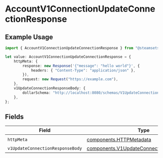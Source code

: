 # AccountV1ConnectionUpdateConnectionResponse

## Example Usage

```typescript
import { AccountV1ConnectionUpdateConnectionResponse } from "@steamsets/client-ts/models/operations";

let value: AccountV1ConnectionUpdateConnectionResponse = {
    httpMeta: {
        response: new Response('{"message": "hello world"}', {
            headers: { "Content-Type": "application/json" },
        }),
        request: new Request("https://example.com"),
    },
    v1UpdateConnectionResponseBody: {
        dollarSchema: "http://localhost:8080/schemas/V1UpdateConnectionResponseBody.json",
    },
};
```

## Fields

| Field                                                                                                  | Type                                                                                                   | Required                                                                                               | Description                                                                                            |
| ------------------------------------------------------------------------------------------------------ | ------------------------------------------------------------------------------------------------------ | ------------------------------------------------------------------------------------------------------ | ------------------------------------------------------------------------------------------------------ |
| `httpMeta`                                                                                             | [components.HTTPMetadata](../../models/components/httpmetadata.md)                                     | :heavy_check_mark:                                                                                     | N/A                                                                                                    |
| `v1UpdateConnectionResponseBody`                                                                       | [components.V1UpdateConnectionResponseBody](../../models/components/v1updateconnectionresponsebody.md) | :heavy_minus_sign:                                                                                     | OK                                                                                                     |